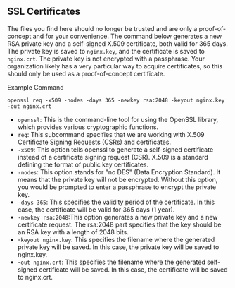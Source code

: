 
## SSL Certificates

The files you find here should no longer be trusted and are only a proof-of-concept and for your convenience. The command below generates a new RSA private key and a self-signed X.509 certificate, both valid for 365 days. The private key is saved to `nginx.key`, and the certificate is saved to `nginx.crt`. The private key is not encrypted with a passphrase. Your organization likely has a very particular way to acquire certificates, so this should only be used as a proof-of-concept certificate.

Example Command
```
openssl req -x509 -nodes -days 365 -newkey rsa:2048 -keyout nginx.key -out nginx.crt
```

* `openssl`: This is the command-line tool for using the OpenSSL library, which provides various cryptographic functions.
* `req`: This subcommand specifies that we are working with X.509 Certificate Signing Requests (CSRs) and certificates.
* `-x509`: This option tells openssl to generate a self-signed certificate instead of a certificate signing request (CSR). X.509 is a standard defining the format of public key certificates.
* `-nodes`: This option stands for "no DES" (Data Encryption Standard). It means that the private key will not be encrypted. Without this option, you would be prompted to enter a passphrase to encrypt the private key.
* `-days 365`: This specifies the validity period of the certificate. In this case, the certificate will be valid for 365 days (1 year).
* `-newkey rsa:2048`:This option generates a new private key and a new certificate request. The rsa:2048 part specifies that the key should be an RSA key with a length of 2048 bits.
* -`keyout nginx.key`: This specifies the filename where the generated private key will be saved. In this case, the private key will be saved to nginx.key.
* -`out nginx.crt`: This specifies the filename where the generated self-signed certificate will be saved. In this case, the certificate will be saved to nginx.crt.

